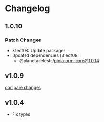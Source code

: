 # Changelog

## 1.0.10

### Patch Changes

- 31ecf08: Update packages.
- Updated dependencies [31ecf08]
  - @planetadeleste/pinia-orm-core@1.0.14

## v1.0.9

[compare changes](https://github.com/planetadeleste/pinia-orm-core/compare/v1.0.1...v1.0.9)

## v1.0.4

- Fix types
